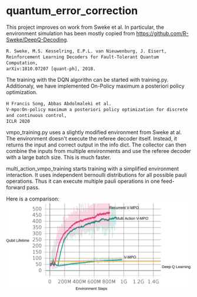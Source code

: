 # quantum_error_correction
This project improves on work from Sweke et al.
In particular, the environment simulation has been mostly copied from https://github.com/R-Sweke/DeepQ-Decoding.

    R. Sweke, M.S. Kesselring, E.P.L. van Nieuwenburg, J. Eisert,
    Reinforcement Learning Decoders for Fault-Tolerant Quantum Computation,
    arXiv:1810.07207 [quant-ph], 2018.  

The training with the DQN algorithn can be started with training.py.
Additionaly, we have implemented On-Policy maximum a posteriori policy optimization.


    H Francis Song, Abbas Abdolmaleki et al.
    V-mpo:On-policy maximum a posteriori policy optimization for discrete and continuous control,
    ICLR 2020

vmpo_training.py uses a slightly modified environment from Sweke at al.
The environment doesn't execute the referee decoder itself. Instead, it returns the input and correct
output in the info dict. The collector can then combine the inputs from multiple environments and
use the referee decoder with a large batch size. This is much faster.

multi_action_vmpo_training starts training with a simplified environment interaction. It uses 
independent bernoulli distributions for all possible pauli operations. Thus it can execute multiple pauli
operations in one feed-forward pass.


Here is a comparison:
![](results.png)